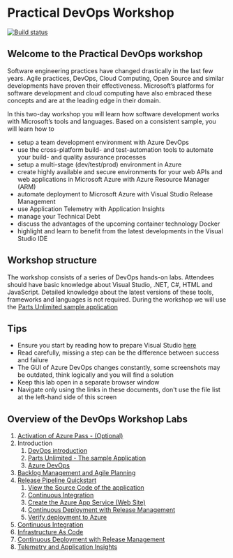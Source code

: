 # Practical DevOps Workshop

[![Build status](https://dev.azure.com/delta-n/Delta-N%20Team%20DevOps/_apis/build/status/PracticalDevOps/PracticalDevOps.CI)](https://dev.azure.com/delta-n/Delta-N%20Team%20DevOps/_build/latest?definitionId=-1)

## Welcome to the Practical DevOps workshop

Software engineering practices have changed drastically in the last few years. Agile practices, DevOps, Cloud Computing, Open Source and similar developments have proven their effectiveness. Microsoft’s platforms for software development and cloud computing have also embraced these concepts and are at the leading edge in their domain.

In this two-day workshop you will learn how software development works with Microsoft’s tools and languages. Based on a consistent sample, you will learn how to

* setup a team development environment with Azure DevOps
* use the cross-platform build- and test-automation tools to automate your build- and quality assurance processes
* setup a multi-stage (dev/test/prod) environment in Azure
* create highly available and secure environments for your web APIs and web applications in Microsoft Azure with Azure Resource Manager (ARM)
* automate deployment to Microsoft Azure with Visual Studio Release Management
* use Application Telemetry with Application Insights
* manage your Technical Debt
* discuss the advantages of the upcoming container technology Docker
* highlight and learn to benefit from the latest developments in the Visual Studio IDE

## Workshop structure

The workshop consists of a series of DevOps hands-on labs. Attendees should have basic knowledge about Visual Studio, .NET, C#, HTML and JavaScript. Detailed knowledge about the latest versions of these tools, frameworks and languages is not required.
During the workshop we will use the [Parts Unlimited sample application](docs/PartsUnlimited/LabDescription.md)

## Tips

* Ensure you start by reading how to prepare Visual Studio [here](docs/VisualStudioPreps.md)
* Read carefully, missing a step can be the difference between success and failure
* The GUI of Azure DevOps changes constantly, some screenshots may be outdated, think logically and you will find a solution
* Keep this lab open in a separate browser window
* Navigate only using the links in these documents, don't use the file list at the left-hand side of this screen

## Overview of the DevOps Workshop Labs

1. [Activation of Azure Pass - (Optional)](docs/Setup/AzurePass.md)
2. Introduction
    1. [DevOps introduction](docs/DevOps/LabDescription.md)
    2. [Parts Unlimited - The sample Application](docs/PartsUnlimited/LabDescription.md)
    3. [Azure DevOps](docs/VSTS/LabDescription.md)
3. [Backlog Management and Agile Planning](docs/BacklogManagement/LabDescription.md)
4. [Release Pipeline Quickstart](docs/Intro_Release_Pipeline/LabDescription.md)
	1. [View the Source Code of the application](docs/Intro_Release_Pipeline/EXPLORE-SOURCE-CODE.md)
	2. [Continuous Integration](docs/Intro_Release_Pipeline/CONTINUOUS-INTEGRATION.md)
	3. [Create the Azure App Service (Web Site)](docs/Intro_Release_Pipeline/AZURE-APPSERVICE.md)
	4. [Continuous Deployment with Release Management](docs/Intro_Release_Pipeline/RELEASE-MANAGEMENT.md)
	5. [Verify deployment to Azure](docs/Intro_Release_Pipeline/VERIFY-DEPLOYMENT.md)
5. [Continuous Integration](docs/Continuous_Integration/LabDescription.md)
6. [Infrastructure As Code](docs/Infrastructure_as_code/LabDescription.md)
7. [Continuous Deployment with Release Management](docs/Continuous_Deployment/LabDescription.md)
8. [Telemetry and Application Insights](docs/User_Telemetry_APM_With_App_Insights/LabDescription.md)
